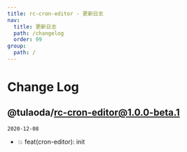 ```yaml
---
title: rc-cron-editor - 更新日志
nav:
  title: 更新日志
  path: /changelog
  order: 99
group:
  path: /
---
```


# Change Log

## @tulaoda/rc-cron-editor@1.0.0-beta.1

`2020-12-08`

- 💥 feat(cron-editor): init
